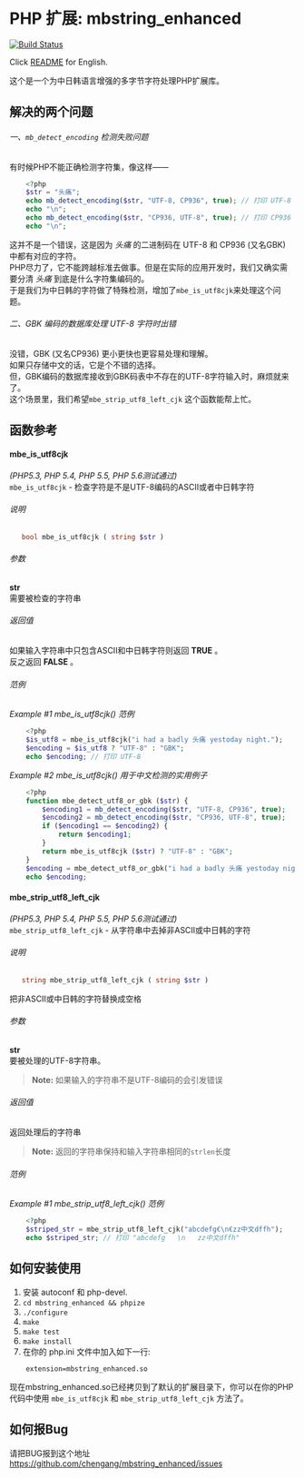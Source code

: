 PHP 扩展: mbstring_enhanced
===========================

[![Build Status](https://travis-ci.org/chengang/mbstring_enhanced.svg?branch=master)](https://travis-ci.org/chengang/mbstring_enhanced)

Click [README](https://github.com/chengang/mbstring_enhanced/blob/master/README.md) for English.

这个是一个为中日韩语言增强的多字节字符处理PHP扩展库。

解决的两个问题
--------------
###### 一、`mb_detect_encoding` 检测失败问题    
有时候PHP不能正确检测字符集，像这样——

```php
    <?php
    $str = "头痛";
    echo mb_detect_encoding($str, "UTF-8, CP936", true); // 打印 UTF-8
    echo "\n";
    echo mb_detect_encoding($str, "CP936, UTF-8", true); // 打印 CP936
    echo "\n";
```

这并不是一个错误，这是因为 *头痛* 的二进制码在 UTF-8 和 CP936 (又名GBK) 中都有对应的字符。   
PHP尽力了，它不能跨越标准去做事。但是在实际的应用开发时，我们又确实需要分清 *头痛* 到底是什么字符集编码的。   
于是我们为中日韩的字符做了特殊检测，增加了`mbe_is_utf8cjk`来处理这个问题。   

###### 二、GBK 编码的数据库处理 UTF-8 字符时出错
没错，GBK (又名CP936) 更小更快也更容易处理和理解。   
如果只存储中文的话，它是个不错的选择。   
但，GBK编码的数据库接收到GBK码表中不存在的UTF-8字符输入时，麻烦就来了。   
这个场景里，我们希望`mbe_strip_utf8_left_cjk` 这个函数能帮上忙。   

函数参考
--------

#### mbe_is_utf8cjk   
*(PHP5.3, PHP 5.4, PHP 5.5, PHP 5.6测试通过)*   
`mbe_is_utf8cjk` - 检查字符是不是UTF-8编码的ASCII或者中日韩字符

###### 说明

```php
   bool mbe_is_utf8cjk ( string $str )
```

###### 参数
**str**   
需要被检查的字符串

###### 返回值
如果输入字符串中只包含ASCII和中日韩字符则返回 **TRUE** 。   
反之返回 **FALSE** 。

###### 范例
*Example #1 mbe_is_utf8cjk() 范例*   

```php
    <?php
    $is_utf8 = mbe_is_utf8cjk("i had a badly 头痛 yestoday night.");
    $encoding = $is_utf8 ? "UTF-8" : "GBK";
    echo $encoding; // 打印 UTF-8
```

*Example #2 mbe_is_utf8cjk() 用于中文检测的实用例子*   

```php
    <?php
    function mbe_detect_utf8_or_gbk ($str) {
        $encoding1 = mb_detect_encoding($str, "UTF-8, CP936", true);
        $encoding2 = mb_detect_encoding($str, "CP936, UTF-8", true); 
        if ($encoding1 == $encoding2) {
            return $encoding1;
        }
        return mbe_is_utf8cjk ($str) ? "UTF-8" : "GBK";
    }
    $encoding = mbe_detect_utf8_or_gbk("i had a badly 头痛 yestoday night.");
    echo $encoding;
```

#### mbe_strip_utf8_left_cjk   
*(PHP5.3, PHP 5.4, PHP 5.5, PHP 5.6测试通过)*   
`mbe_strip_utf8_left_cjk` - 从字符串中去掉非ASCII或中日韩的字符   

###### 说明   

```php
   string mbe_strip_utf8_left_cjk ( string $str )
```
把非ASCII或中日韩的字符替换成空格   

###### 参数
**str**   
要被处理的UTF-8字符串。   
>    **Note:**
>    如果输入的字符串不是UTF-8编码的会引发错误   


###### 返回值
返回处理后的字符串   
>    **Note:**
>    返回的字符串保持和输入字符串相同的`strlen`长度   

###### 范例
*Example #1 mbe_strip_utf8_left_cjk() 范例*   

```php
    <?php
    $striped_str = mbe_strip_utf8_left_cjk("abcdefg€\n€zz中文dffh");
    echo $striped_str; // 打印 "abcdefg   \n   zz中文dffh"
```

如何安装使用
------------
1. 安装 autoconf 和 php-devel.
2. `cd mbstring_enhanced && phpize`
3. `./configure`
4. `make`
5. `make test`
6. `make install`
7. 在你的 php.ini 文件中加入如下一行:
```
    extension=mbstring_enhanced.so
```

现在mbstring_enhanced.so已经拷贝到了默认的扩展目录下，你可以在你的PHP代码中使用 `mbe_is_utf8cjk` 和 `mbe_strip_utf8_left_cjk` 方法了。    

如何报Bug
---------
请把BUG报到这个地址
https://github.com/chengang/mbstring_enhanced/issues
